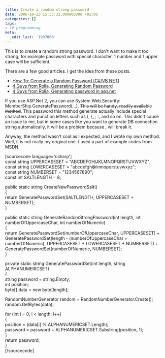 ```yaml
---
title: Create a random strong password
date: 2008-10-23 15:33:31.000000000 +01:00
categories: []
tags:
- c# programming
meta:
  _edit_last: '1907066'
---
```

<p>This is to create a random strong password. I don't want to make it too strong, for example password with special character. 1 number and 1 upper case will be sufficient.</p>
<p>There are a few good articles. I get the idea from these posts.</p>
<ul>
<li><a href="http://www.obviex.com/Samples/Password.aspx">How To: Generate a Random Password (C#/VB.NET)</a></li>
<li><a href="http://www.4guysfromrolla.com/webtech/122999-1.shtml">4 Guys from Rolla, Generating Random Password</a></li>
<li><a href="http://www.aspnettutorials.com/tutorials/advanced/generatepassword-csharp.aspx">4 Guys from Rolla, Generating password in asp.net</a></li>
</ul>
<p>If you use ASP.Net 2, you can use System.Web.Security: MemberShip.GeneratePassword(...). <span style="text-decoration:line-through;">This will be handy, readily available method</span>. This password this method generate actually include special characters and punction letters such as (, {, ; :, and so on. This didn't cause an issue to me, but in some cases like you want to generate DB connection string automatically, it will be a problem because ; will break it.</p>
<p>Anyway, the method wasn't cool as I expected, and I wrote my own method. Well, it is not really my original one. I used a part of example codes from MSDN.</p>
<p>[sourcecode language='csharp']<br />
const string UPPERCASESET = "ABCDEFGHIJKLMNOPQRSTUVWXYZ";<br />
const string LOWERCASESET = "abcdefghijklmnopqrstuvwxyz";<br />
const string NUMBERSET = "1234567890";<br />
const int SALTLENGTH = 8;</p>
<p>public static string CreateNewPasswordSalt()<br />
{<br />
    return GeneratePasswordSet(SALTLENGTH, UPPERCASESET + NUMBERSET);<br />
}</p>
<p>public static string GenerateRandomStrongPassword(int length, int numberOfUppercaseChar, int numberOfNumeric)<br />
{<br />
    return GeneratePasswordSet(numberOfUppercaseChar, UPPERCASESET) +<br />
        GeneratePasswordSet(length - (numberOfUppercaseChar + numberOfNumeric), UPPERCASESET + LOWERCASESET + NUMBERSET) +<br />
        GeneratePasswordSet(numberOfNumeric, NUMBERSET);<br />
}</p>
<p>private static string GeneratePasswordSet(int length, string ALPHANUMERICSET)<br />
{<br />
    string password = string.Empty;<br />
    int position;<br />
    byte[] data = new byte[length];</p>
<p>    RandomNumberGenerator random = RandomNumberGenerator.Create();<br />
    random.GetBytes(data);</p>
<p>    for (int i = 0; i &lt; length; i++)<br />
    {<br />
        position = (data[i] % ALPHANUMERICSET.Length);<br />
        password = password + ALPHANUMERICSET.Substring(position, 1);<br />
    }<br />
    return password;<br />
}<br />
[/sourcecode]</p>
